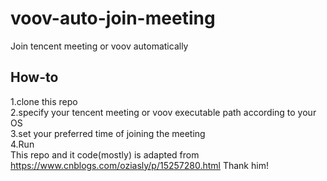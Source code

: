 # voov-auto-join-meeting
Join tencent meeting or voov automatically
## How-to
1.clone this repo <br />
2.specify your tencent meeting or voov executable path according to your OS<br />
3.set your preferred time of joining the meeting<br />
4.Run<br />
This repo and it code(mostly) is adapted from <https://www.cnblogs.com/oziasly/p/15257280.html> Thank him!
